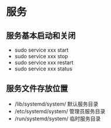 # 服务 
## 服务基本启动和关闭
* sudo service xxx start
* sudo service xxx stop
* sudo service xxx restart
* sudo service xxx status
## 服务文件存放位置
* /lib/systemd/system/ 默认服务目录
* /etc/systemd/system/ 管理员服务目录
* /run/systemd/system/ 临时服务目录

